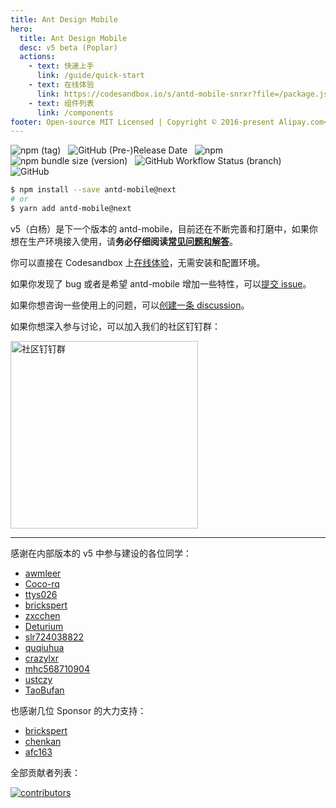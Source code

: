 ```yaml
---
title: Ant Design Mobile
hero:
  title: Ant Design Mobile
  desc: v5 beta (Poplar)
  actions:
    - text: 快速上手
      link: /guide/quick-start
    - text: 在线体验
      link: https://codesandbox.io/s/antd-mobile-snrxr?file=/package.json
    - text: 组件列表
      link: /components
footer: Open-source MIT Licensed | Copyright © 2016-present Alipay.com<br />Powered by [dumi](https://d.umijs.org)
---
```


![npm (tag)](https://img.shields.io/npm/v/antd-mobile/next)
&nbsp;
![GitHub (Pre-)Release Date](https://img.shields.io/github/release-date-pre/ant-design/ant-design-mobile)
&nbsp;
![npm](https://img.shields.io/npm/dw/antd-mobile-v5-count)
&nbsp;
![npm bundle size (version)](https://img.shields.io/bundlephobia/min/antd-mobile/next)
&nbsp;
![GitHub Workflow Status (branch)](https://img.shields.io/github/workflow/status/ant-design/ant-design-mobile/Check/v5)
&nbsp;
![GitHub](https://img.shields.io/github/license/ant-design/ant-design-mobile)

```bash
$ npm install --save antd-mobile@next
# or
$ yarn add antd-mobile@next
```

v5（白杨）是下一个版本的 antd-mobile，目前还在不断完善和打磨中，如果你想在生产环境接入使用，请**务必仔细阅读[常见问题和解答](/guide/faq)**。

你可以直接在 Codesandbox 上[在线体验](https://codesandbox.io/s/antd-mobile-snrxr?file=/package.json)，无需安装和配置环境。

如果你发现了 bug 或者是希望 antd-mobile 增加一些特性，可以[提交 issue](https://github.com/ant-design/ant-design-mobile/issues/new)。

如果你想咨询一些使用上的问题，可以[创建一条 discussion](https://github.com/ant-design/ant-design-mobile/discussions)。

如果你想深入参与讨论，可以加入我们的社区钉钉群：

<img src="https://gw.alipayobjects.com/mdn/rms_25513e/afts/img/A*8G6wSrrp1DoAAAAAAAAAAAAAARQnAQ" alt="社区钉钉群" width="300"></img>

---

感谢在内部版本的 v5 中参与建设的各位同学：

- [awmleer](https://github.com/awmleer)
- [Coco-rq](https://github.com/coco-rq)
- [ttys026](https://github.com/ttys026)
- [brickspert](https://github.com/brickspert)
- [zxcchen](https://github.com/zxcchen)
- [Deturium](https://github.com/deturium)
- [slr724038822](https://github.com/slr724038822)
- [quqiuhua](https://github.com/quqiuhua)
- [crazylxr](https://github.com/crazylxr)
- [mhc568710904](https://github.com/mhc568710904)
- [ustczy](https://github.com/ustczy)
- [TaoBufan](https://github.com/taobufan)

也感谢几位 Sponsor 的大力支持：

- [brickspert](https://github.com/brickspert)
- [chenkan](https://github.com/chenkan)
- [afc163](https://github.com/afc163)

全部贡献者列表：

<a href="https://github.com/ant-design/ant-design-mobile/graphs/contributors">
  <img src="https://opencollective.com/ant-design-mobile/contributors.svg?width=960&button=false" alt="contributors" />
</a>
